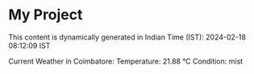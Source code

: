 # My Project

This content is dynamically generated in Indian Time (IST): 2024-02-18 08:12:09 IST


Current Weather in Coimbatore:
Temperature: 21.88 °C
Condition: mist
